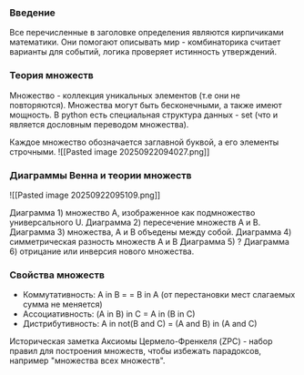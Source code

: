 
### Введение

Все перечисленные в заголовке определения являются кирпичиками математики. Они помогают описывать мир - комбинаторика считает варианты для событий, логика проверяет истинность утверждений. 

### Теория множеств

Множество - коллекция уникальных элементов (т.е они не повторяются). Множества могут быть бесконечными, а также имеют мощность. В python есть специальная структура данных - set (что и является дословным переводом множества). 

Каждое множество обозначается заглавной буквой, а его элементы строчными. 
![[Pasted image 20250922094027.png]]

### Диаграммы Венна и теории множеств

![[Pasted image 20250922095109.png]]

Диаграмма 1) множество А, изображенное как подмножество универсального U.
Диаграмма 2) пересечение множеств А и В.
Диаграмма 3) множества, А и В объедены между собой.
Диаграмма 4) симметрическая разность множеств А и В
Диаграмма 5) ?
Диаграмма 6) отрицание или инверсия нового множества.
### Свойства множеств

- Коммутативность: А in В = = В in A (от перестановки мест слагаемых сумма не меняется)
- Ассоциативность: (A in B) in C = A in (B in C)
- Дистрибутивность: A in not(B and C) = (A and B) in (A and C)

Историческая заметка Аксиомы Цермело-Френкеля (ZPC) - набор правил для построения множеств, чтобы избежать парадоксов, например "множества всех множеств".

